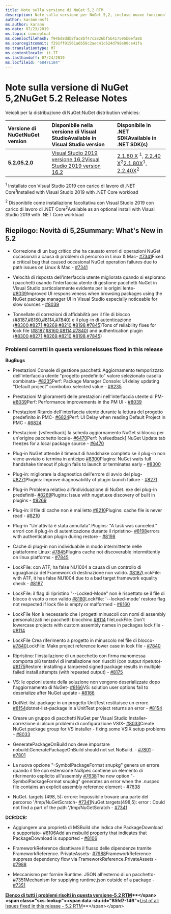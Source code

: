 ```yaml
---
title: Note sulla versione di NuGet 5,2 RTM
description: Note sulla versione per NuGet 5,2, incluse nuove funzionalità, correzioni di bug e DCR.
author: karann-msft
ms.author: karann
ms.date: 07/23/2019
ms.topic: conceptual
ms.openlocfilehash: f94bd8ddb8fac8bf47c2826bf5b417595b0efa8b
ms.sourcegitcommit: f291ff91561a6b58c2aec41c624d798e00ce41fa
ms.translationtype: MT
ms.contentlocale: it-IT
ms.lasthandoff: 07/24/2019
ms.locfileid: "68471184"
---
```

# <a name="nuget-52-release-notes"></a><span data-ttu-id="85fd7-103">Note sulla versione di NuGet 5,2</span><span class="sxs-lookup"><span data-stu-id="85fd7-103">NuGet 5.2 Release Notes</span></span>

<span data-ttu-id="85fd7-104">Veicoli per la distribuzione di NuGet:</span><span class="sxs-lookup"><span data-stu-id="85fd7-104">NuGet distribution vehicles:</span></span>

| <span data-ttu-id="85fd7-105">Versione di NuGet</span><span class="sxs-lookup"><span data-stu-id="85fd7-105">NuGet version</span></span> | <span data-ttu-id="85fd7-106">Disponibile nella versione di Visual Studio</span><span class="sxs-lookup"><span data-stu-id="85fd7-106">Available in Visual Studio version</span></span>| <span data-ttu-id="85fd7-107">Disponibile in .NET SDK</span><span class="sxs-lookup"><span data-stu-id="85fd7-107">Available in .NET SDK(s)</span></span>|
|:---|:---|:---|
| [<span data-ttu-id="85fd7-108">**5.2.0**</span><span class="sxs-lookup"><span data-stu-id="85fd7-108">**5.2.0**</span></span>](https://nuget.org/downloads) | [<span data-ttu-id="85fd7-109">Visual Studio 2019 versione 16,2</span><span class="sxs-lookup"><span data-stu-id="85fd7-109">Visual Studio 2019 version 16.2</span></span>](https://visualstudio.microsoft.com/downloads/) | <span data-ttu-id="85fd7-110">[2.1.80 X](https://dotnet.microsoft.com/download/dotnet-core/2.1) <sup>1</sup>, [2.2.40 X](https://dotnet.microsoft.com/download/dotnet-core/2.2)<sup>2</sup></span><span class="sxs-lookup"><span data-stu-id="85fd7-110">[2.1.80X](https://dotnet.microsoft.com/download/dotnet-core/2.1)<sup>1</sup>, [2.2.40X](https://dotnet.microsoft.com/download/dotnet-core/2.2)<sup>2</sup></span></span> |

<span data-ttu-id="85fd7-111"><sup>1</sup> Installato con Visual Studio 2019 con carico di lavoro di .NET Core</span><span class="sxs-lookup"><span data-stu-id="85fd7-111"><sup>1</sup>Installed with Visual Studio 2019 with .NET Core workload</span></span> 

<span data-ttu-id="85fd7-112"><sup>2</sup> Disponibile come installazione facoltativa con Visual Studio 2019 con carico di lavoro di .NET Core</span><span class="sxs-lookup"><span data-stu-id="85fd7-112"><sup>2</sup>Available as an optional install with Visual Studio 2019 with .NET Core workload</span></span>

## <a name="summary-whats-new-in-52"></a><span data-ttu-id="85fd7-113">Riepilogo: Novità di 5,2</span><span class="sxs-lookup"><span data-stu-id="85fd7-113">Summary: What's New in 5.2</span></span>

* <span data-ttu-id="85fd7-114">Correzione di un bug critico che ha causato errori di operazioni NuGet occasionali a causa di problemi di percorso in Linux & Mac- [#7341](https://github.com/NuGet/Home/issues/7341)</span><span class="sxs-lookup"><span data-stu-id="85fd7-114">Fixed a critical bug that caused occasional NuGet operation failures due to path issues on Linux & Mac - [#7341](https://github.com/NuGet/Home/issues/7341)</span></span>

* <span data-ttu-id="85fd7-115">Velocità di risposta dell'interfaccia utente migliorata quando si esplorano i pacchetti usando l'interfaccia utente di gestione pacchetti NuGet in Visual Studio particolarmente evidente per le origini lente- [#8039](https://github.com/NuGet/Home/issues/8039)</span><span class="sxs-lookup"><span data-stu-id="85fd7-115">Improved UI responsiveness when browsing packages using the NuGet package manager UI in Visual Studio especially noticeable for slow sources - [#8039](https://github.com/NuGet/Home/issues/8039)</span></span>

* <span data-ttu-id="85fd7-116">Tonnellate di correzioni di affidabilità per il file di blocco ([#8187](https://github.com/NuGet/Home/issues/8187),[#8160](https://github.com/NuGet/Home/issues/8160),[#8114](https://github.com/NuGet/Home/issues/8114),[#7840](https://github.com/NuGet/Home/issues/7840)) e il plug-in di autenticazione ([#8300](https://github.com/NuGet/Home/issues/8300),[#8271](https://github.com/NuGet/Home/issues/8271),[#8269](https://github.com/NuGet/Home/issues/8269),[#8210](https://github.com/NuGet/Home/issues/8210),[#8198](https://github.com/NuGet/Home/issues/8198),[#7845](https://github.com/NuGet/Home/issues/7845))</span><span class="sxs-lookup"><span data-stu-id="85fd7-116">Tons of reliability fixes for lock file ([#8187](https://github.com/NuGet/Home/issues/8187),[#8160](https://github.com/NuGet/Home/issues/8160),[#8114](https://github.com/NuGet/Home/issues/8114),[#7840](https://github.com/NuGet/Home/issues/7840)) and authentication plugin ([#8300](https://github.com/NuGet/Home/issues/8300),[#8271](https://github.com/NuGet/Home/issues/8271),[#8269](https://github.com/NuGet/Home/issues/8269),[#8210](https://github.com/NuGet/Home/issues/8210),[#8198](https://github.com/NuGet/Home/issues/8198),[#7845](https://github.com/NuGet/Home/issues/7845))</span></span>

### <a name="issues-fixed-in-this-release"></a><span data-ttu-id="85fd7-117">Problemi corretti in questa versione</span><span class="sxs-lookup"><span data-stu-id="85fd7-117">Issues fixed in this release</span></span>

<span data-ttu-id="85fd7-118">**Bug**</span><span class="sxs-lookup"><span data-stu-id="85fd7-118">**Bugs**</span></span>

* <span data-ttu-id="85fd7-119">Prestazioni Console di gestione pacchetti:  Aggiornamento temporizzato dell'interfaccia utente "progetto predefinito" valore selezionato casella combinata- [#8235](https://github.com/NuGet/Home/issues/8235)</span><span class="sxs-lookup"><span data-stu-id="85fd7-119">Perf: Package Manager Console:  UI delay updating "Default project" combobox selected value - [#8235](https://github.com/NuGet/Home/issues/8235)</span></span>

* <span data-ttu-id="85fd7-120">Prestazioni Miglioramenti delle prestazioni nell'interfaccia utente di PM- [#8039](https://github.com/NuGet/Home/issues/8039)</span><span class="sxs-lookup"><span data-stu-id="85fd7-120">Perf: Performance improvements in the PM UI - [#8039](https://github.com/NuGet/Home/issues/8039)</span></span>

* <span data-ttu-id="85fd7-121">Prestazioni Ritardo dell'interfaccia utente durante la lettura del progetto predefinito in PMC- [#6824](https://github.com/NuGet/Home/issues/6824)</span><span class="sxs-lookup"><span data-stu-id="85fd7-121">Perf: UI Delay when reading Default Project in PMC - [#6824](https://github.com/NuGet/Home/issues/6824)</span></span>

* <span data-ttu-id="85fd7-122">Prestazioni: [vsfeedback] la scheda aggiornamento NuGet si blocca per un'origine pacchetto locale- [#6470](https://github.com/NuGet/Home/issues/6470)</span><span class="sxs-lookup"><span data-stu-id="85fd7-122">Perf: [vsfeedback] NuGet Update tab freezes for a local package source - [#6470](https://github.com/NuGet/Home/issues/6470)</span></span>

* <span data-ttu-id="85fd7-123">Plug-in  NuGet attende il timeout di handshake completo se il plug-in non viene avviato o termina in anticipo [#8300](https://github.com/NuGet/Home/issues/8300)</span><span class="sxs-lookup"><span data-stu-id="85fd7-123">Plugins:  NuGet waits full handshake timeout if plugin fails to launch or terminates early - [#8300](https://github.com/NuGet/Home/issues/8300)</span></span>

* <span data-ttu-id="85fd7-124">Plug-in: migliorare la diagnostica dell'errore di avvio del plug- [#8271](https://github.com/NuGet/Home/issues/8271)</span><span class="sxs-lookup"><span data-stu-id="85fd7-124">Plugins:  improve diagnosability of plugin launch failure - [#8271](https://github.com/NuGet/Home/issues/8271)</span></span>

* <span data-ttu-id="85fd7-125">Plug-in Problema relativo all'individuazione di NuGet. exe dei plug-in predefiniti- [#8269](https://github.com/NuGet/Home/issues/8269)</span><span class="sxs-lookup"><span data-stu-id="85fd7-125">Plugins: Issue with nuget.exe discovery of built in plugins - [#8269](https://github.com/NuGet/Home/issues/8269)</span></span>

* <span data-ttu-id="85fd7-126">Plug-in: il file di cache non è mai letto [#8210](https://github.com/NuGet/Home/issues/8210)</span><span class="sxs-lookup"><span data-stu-id="85fd7-126">Plugins:  cache file is never read - [#8210](https://github.com/NuGet/Home/issues/8210)</span></span>

* <span data-ttu-id="85fd7-127">Plug-in  "Un'attività è stata annullata".</span><span class="sxs-lookup"><span data-stu-id="85fd7-127">Plugins:  "A task was canceled."</span></span> <span data-ttu-id="85fd7-128">errori con il plug-in di autenticazione durante il ripristino- [#8198](https://github.com/NuGet/Home/issues/8198)</span><span class="sxs-lookup"><span data-stu-id="85fd7-128">errors with authentication plugin during restore - [#8198](https://github.com/NuGet/Home/issues/8198)</span></span>

* <span data-ttu-id="85fd7-129">Cache di plug-in non individuabile in modo intermittente nelle piattaforme Linux: [#7845](https://github.com/NuGet/Home/issues/7845)</span><span class="sxs-lookup"><span data-stu-id="85fd7-129">Plugins cache not discoverable intermittently on linux platforms - [#7845](https://github.com/NuGet/Home/issues/7845)</span></span>

* <span data-ttu-id="85fd7-130">LockFile: con ATF, ha false NU1004 a causa di un controllo di uguaglianza del Framework di destinazione non valido. [#8187](https://github.com/NuGet/Home/issues/8187)</span><span class="sxs-lookup"><span data-stu-id="85fd7-130">LockFile: with ATF, it has false NU1004 due to a bad target framework equality check - [#8187](https://github.com/NuGet/Home/issues/8187)</span></span>

* <span data-ttu-id="85fd7-131">LockFile: il flag di ripristino "--Locked-Mode" non è rispettato se il file di blocco è vuoto o non valido [#8160](https://github.com/NuGet/Home/issues/8160)</span><span class="sxs-lookup"><span data-stu-id="85fd7-131">LockFile: '--locked-mode' restore flag not respected if lock file is empty or malformed - [#8160](https://github.com/NuGet/Home/issues/8160)</span></span>

* <span data-ttu-id="85fd7-132">LockFile Non è necessario che i progetti minuscoli con nomi di assembly personalizzati nei pacchetti blocchino [#8114](https://github.com/NuGet/Home/issues/8114) file</span><span class="sxs-lookup"><span data-stu-id="85fd7-132">LockFile: Don't lowercase projects with custom assembly names in packages lock file - [#8114](https://github.com/NuGet/Home/issues/8114)</span></span>

* <span data-ttu-id="85fd7-133">LockFile Crea riferimento a progetto in minuscolo nel file di blocco- [#7840](https://github.com/NuGet/Home/issues/7840)</span><span class="sxs-lookup"><span data-stu-id="85fd7-133">LockFile: Make project reference lower case in lock file  - [#7840](https://github.com/NuGet/Home/issues/7840)</span></span>

* <span data-ttu-id="85fd7-134">Ripristino: l'installazione di un pacchetto con firma manomessa comporta più tentativi di installazione non riusciti (con output ripetuto)- [#8175](https://github.com/NuGet/Home/issues/8175)</span><span class="sxs-lookup"><span data-stu-id="85fd7-134">Restore:  installing a tampered signed package results in multiple failed install attempts (with repeated output) - [#8175](https://github.com/NuGet/Home/issues/8175)</span></span>

* <span data-ttu-id="85fd7-135">VS: le opzioni utente della soluzione non vengono deserializzate dopo l'aggiornamento di NuGet- [#8166](https://github.com/NuGet/Home/issues/8166)</span><span class="sxs-lookup"><span data-stu-id="85fd7-135">VS: solution user options fail to deserialize after NuGet update - [#8166](https://github.com/NuGet/Home/issues/8166)</span></span>

* <span data-ttu-id="85fd7-136">DotNet-list-package in un progetto UnitTest restituisce un errore [#8154](https://github.com/NuGet/Home/issues/8154)</span><span class="sxs-lookup"><span data-stu-id="85fd7-136">dotnet-list-package in a UnitTest project returns an error - [#8154](https://github.com/NuGet/Home/issues/8154)</span></span>

* <span data-ttu-id="85fd7-137">Creare un gruppo di pacchetti NuGet per Visual Studio Installer-correzione di alcuni problemi di configurazione VSIX- [#8033](https://github.com/NuGet/Home/issues/8033)</span><span class="sxs-lookup"><span data-stu-id="85fd7-137">Create NuGet package group for VS installer - fixing some VSIX setup problems - [#8033](https://github.com/NuGet/Home/issues/8033)</span></span>

* <span data-ttu-id="85fd7-138">GeneratePackageOnBuild non deve impostare nobuild.</span><span class="sxs-lookup"><span data-stu-id="85fd7-138">GeneratePackageOnBuild should not set NoBuild.</span></span><span data-ttu-id="85fd7-139"> - [#7801](https://github.com/NuGet/Home/issues/7801)</span><span class="sxs-lookup"><span data-stu-id="85fd7-139"> - [#7801](https://github.com/NuGet/Home/issues/7801)</span></span>

* <span data-ttu-id="85fd7-140">La nuova opzione "-SymbolPackageFormat snupkg" genera un errore quando il file con estensione NuSpec contiene un elemento di riferimento esplicito all'assembly [#7638](https://github.com/NuGet/Home/issues/7638)</span><span class="sxs-lookup"><span data-stu-id="85fd7-140">The new option "-SymbolPackageFormat snupkg" generates an error when the .nuspec file contains an explicit assembly reference element - [#7638](https://github.com/NuGet/Home/issues/7638)</span></span>

* <span data-ttu-id="85fd7-141">NuGet. targets (498, 5): errore: Impossibile trovare una parte del percorso '/tmp/NuGetScratch- [#7341](https://github.com/NuGet/Home/issues/7341)</span><span class="sxs-lookup"><span data-stu-id="85fd7-141">NuGet.targets(498,5): error : Could not find a part of the path '/tmp/NuGetScratch - [#7341](https://github.com/NuGet/Home/issues/7341)</span></span>

<span data-ttu-id="85fd7-142">**DCR:**</span><span class="sxs-lookup"><span data-stu-id="85fd7-142">**DCR:**</span></span>

* <span data-ttu-id="85fd7-143">Aggiungere una proprietà di MSBuild che indica che PackageDownload è supportato- [#8106](https://github.com/NuGet/Home/issues/8106)</span><span class="sxs-lookup"><span data-stu-id="85fd7-143">Add an msbuild property that indicates that PackageDownload is supported - [#8106](https://github.com/NuGet/Home/issues/8106)</span></span>

* <span data-ttu-id="85fd7-144">FrameworkReference disattivare il flusso delle dipendenze tramite FrameworkReference. PrivateAssets- [#7988](https://github.com/NuGet/Home/issues/7988)</span><span class="sxs-lookup"><span data-stu-id="85fd7-144">FrameworkReference suppress dependency flow via FrameworkReference.PrivateAssets - [#7988](https://github.com/NuGet/Home/issues/7988)</span></span>

* <span data-ttu-id="85fd7-145">Meccanismo per fornire Runtime. JSON all'esterno di un pacchetto- [#7351](https://github.com/NuGet/Home/issues/7351)</span><span class="sxs-lookup"><span data-stu-id="85fd7-145">Mechanism for supplying runtime.json outside of a package - [#7351](https://github.com/NuGet/Home/issues/7351)</span></span>

<span data-ttu-id="85fd7-146">**[Elenco di tutti i problemi risolti in questa versione-5,2 RTM](https://github.com/nuget/home/issues?q=is%3Aissue+is%3Aclosed+milestone%3A%225.2")**</span><span class="sxs-lookup"><span data-stu-id="85fd7-146">**[List of all issues fixed in this release - 5.2 RTM](https://github.com/nuget/home/issues?q=is%3Aissue+is%3Aclosed+milestone%3A%225.2")**</span></span>


